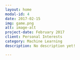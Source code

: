 ```yaml
---
layout: home
modal-id: 4
date: 2017-02-15
img: game.png
alt: image-alt
project-date: February 2017
client: Personal Interests
category: Machine Learning
description: No description yet!

---
```

